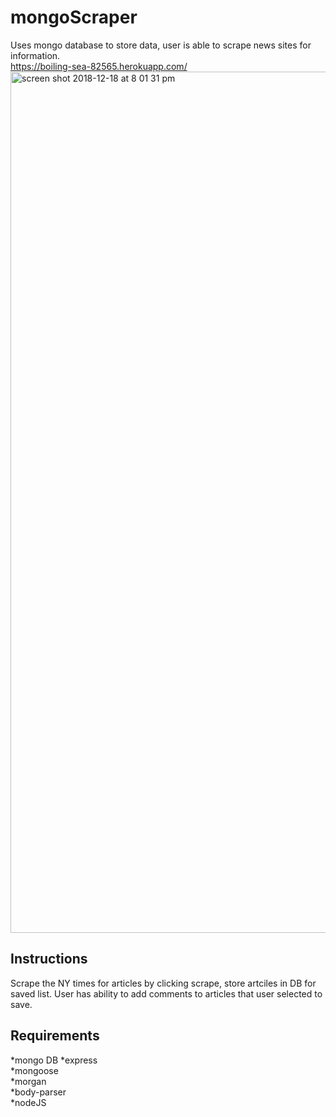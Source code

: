 # mongoScraper
Uses mongo database to store data, user is able to scrape news sites for information.  
https://boiling-sea-82565.herokuapp.com/  
<img width="1378" alt="screen shot 2018-12-18 at 8 01 31 pm" src="https://user-images.githubusercontent.com/39473837/50196271-cf56d080-02ff-11e9-9e1f-7b4eee19b73f.png">  


## Instructions

Scrape the NY times for articles by clicking scrape, store artciles in DB for saved list. User has ability to add comments to articles that user selected to save.

## Requirements
*mongo DB 
*express  
*mongoose  
*morgan  
*body-parser   
*nodeJS  
